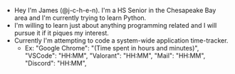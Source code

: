 
- Hey I'm James (@j-c-h-e-n). I'm a HS Senior in the Chesapeake Bay area and I'm currently trying to learn Python.
- I'm willing to learn just about anything programming related and I will pursue it if it piques my interest.
- Currently I'm attempting to code a system-wide application time-tracker.
  - Ex:
    "Google Chrome": "(Time spent in hours and minutes)",
    "VSCode": "HH:MM",
    "Valorant": "HH:MM",
    "Mail": "HH:MM",
    "Discord": "HH:MM",
<!---
j-c-h-e-n/j-c-h-e-n is a ✨ special ✨ repository because its `README.md` (this file) appears on your GitHub profile.
You can click the Preview link to take a look at your changes.
--->
